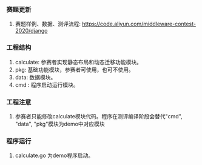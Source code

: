 ### 赛题更新
1. 赛题样例、数据、测评流程: <https://code.aliyun.com/middleware-contest-2020/django>

### 工程结构
1. calculate: 参赛者实现静态布局和动态迁移功能模块。
2. pkg: 基础功能模块，参赛者可使用，也可不使用。
3. data: 数据模块。
4. cmd : 程序启动运行模块。

### 工程注意
1. 参赛者只能修改calculate模块代码。程序在测评编译阶段会替代"cmd", "data", "pkg"模块为demo中对应模块

### 程序运行
1. calculate.go 为demo程序启动。